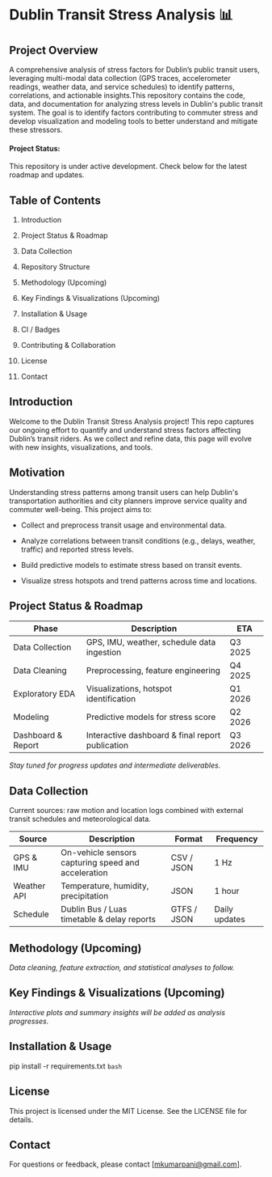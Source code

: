 # Dublin Transit Stress Analysis 📊
## Project Overview
A comprehensive analysis of stress factors for Dublin’s public transit users, leveraging multi-modal data collection (GPS traces, accelerometer readings, weather data, and service schedules) to identify patterns, correlations, and actionable insights.This repository contains the code, data, and documentation for analyzing stress levels in Dublin's public transit system. The goal is to identify factors contributing to commuter stress and develop visualization and modeling tools to better understand and mitigate these stressors.

#### Project Status: 
This repository is under active development. Check below for the latest roadmap and updates.

## Table of Contents

1. Introduction

2. Project Status & Roadmap

3. Data Collection

4. Repository Structure

5. Methodology (Upcoming)

6. Key Findings & Visualizations (Upcoming)

7. Installation & Usage

8. CI / Badges

9. Contributing & Collaboration

10. License

11. Contact

## Introduction

Welcome to the Dublin Transit Stress Analysis project! This repo captures our ongoing effort to quantify and understand stress factors affecting Dublin’s transit riders. As we collect and refine data, this page will evolve with new insights, visualizations, and tools.

## Motivation
Understanding stress patterns among transit users can help Dublin's transportation authorities and city planners improve service quality and commuter well-being. This project aims to:

- Collect and preprocess transit usage and environmental data.

- Analyze correlations between transit conditions (e.g., delays, weather, traffic) and reported stress levels.

- Build predictive models to estimate stress based on transit events.

- Visualize stress hotspots and trend patterns across time and locations.

## Project Status & Roadmap

| Phase              | Description                                       | ETA       |
|--------------------|---------------------------------------------------|-----------|
| Data Collection    | GPS, IMU, weather, schedule data ingestion        | Q3 2025   |
| Data Cleaning      | Preprocessing, feature engineering                | Q4 2025   |
| Exploratory EDA    | Visualizations, hotspot identification            | Q1 2026   |
| Modeling           | Predictive models for stress score                | Q2 2026   |
| Dashboard & Report | Interactive dashboard & final report publication  | Q3 2026   |

*Stay tuned for progress updates and intermediate deliverables.*

## Data Collection

Current sources: raw motion and location logs combined with external transit schedules and meteorological data.

| Source       | Description                                        | Format      | Frequency      |
|--------------|----------------------------------------------------|-------------|----------------|
| GPS & IMU    | On-vehicle sensors capturing speed and acceleration | CSV / JSON  | 1 Hz           |
| Weather API  | Temperature, humidity, precipitation               | JSON        | 1 hour         |
| Schedule     | Dublin Bus / Luas timetable & delay reports        | GTFS / JSON | Daily updates  |

## Methodology (Upcoming)

*Data cleaning, feature extraction, and statistical analyses to follow.*

## Key Findings & Visualizations (Upcoming)

*Interactive plots and summary insights will be added as analysis progresses.*

## Installation & Usage
pip install -r requirements.txt
```bash```

## License

This project is licensed under the MIT License. See the LICENSE file for details.

## Contact

For questions or feedback, please contact [mkumarpani@gmail.com].

